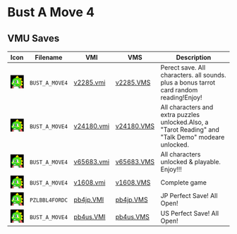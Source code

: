 # Bust A Move 4

## VMU Saves

| Icon | Filename | VMI | VMS | Description |
|------|----------|-----|-----|-------------|
| ![Bust A Move 4](../icons/BUST_A_MOVE4.GIF) | `BUST_A_MOVE4` | [v2285.vmi](v2285.vmi) | [v2285.VMS](v2285.VMS) | Perect save. All characters. all sounds. plus a bonus tarrot card random reading!Enjoy!  |
| ![Bust A Move 4](../icons/BUST_A_MOVE4.GIF) | `BUST_A_MOVE4` | [v24180.vmi](v24180.vmi) | [v24180.VMS](v24180.VMS) | All characters and extra puzzles unlocked.Also, a "Tarot Reading" and "Talk Demo" modeare unlocked.  |
| ![Bust A Move 4](../icons/BUST_A_MOVE4.GIF) | `BUST_A_MOVE4` | [v65683.vmi](v65683.vmi) | [v65683.VMS](v65683.VMS) | All characters unlocked & playable. Enjoy!!!  |
| ![Bust A Move 4](../icons/BUST_A_MOVE4.GIF) | `BUST_A_MOVE4` | [v1608.vmi](v1608.vmi) | [v1608.VMS](v1608.VMS) | Complete game  |
| ![Bust A Move 4](../icons/PZLBBL4FORDC.GIF) | `PZLBBL4FORDC` | [pb4jp.VMI](pb4jp.VMI) | [pb4jp.VMS](pb4jp.VMS) | JP Perfect Save! All Open! |
| ![Bust A Move 4](../icons/BUST_A_MOVE4.GIF) | `BUST_A_MOVE4` | [pb4us.VMI](pb4us.VMI) | [pb4us.VMS](pb4us.VMS) | US Perfect Save! All Open! |
